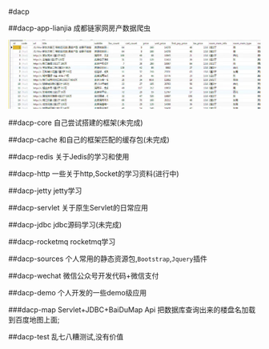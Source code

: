 #dacp

##dacp-app-lianjia
成都链家网房产数据爬虫

![](image/20170922233912.jpg)

##dacp-core
自己尝试搭建的框架(未完成)

##dacp-cache
和自己的框架匹配的缓存包(未完成)

##dacp-redis
关于Jedis的学习和使用

##dacp-http
一些关于http,Socket的学习资料(进行中)

##dacp-jetty
jetty学习

##dacp-servlet
关于原生Servlet的日常应用

##dacp-jdbc
jdbc源码学习(未完成)

##dacp-rocketmq
rocketmq学习

##dacp-sources
个人常用的静态资源包,`Bootstrap`,`Jquery`插件

##dacp-wechat
微信公众号开发代码+微信支付

##dacp-demo
个人开发的一些demo级应用

###dacp-map
Servlet+JDBC+BaiDuMap Api
把数据库查询出来的楼盘名加载到百度地图上面;

##dacp-test
乱七八糟测试,没有价值
